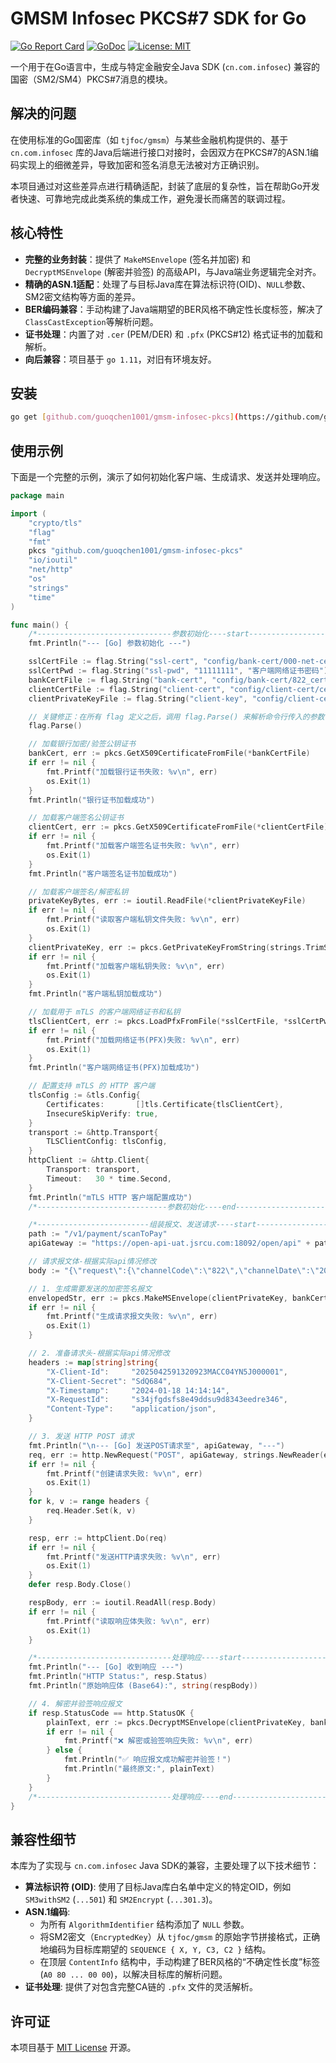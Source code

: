 # GMSM Infosec PKCS#7 SDK for Go

[![Go Report Card](https://goreportcard.com/badge/github.com/guoqchen1001/gmsm-infosec-pkcs)](https://goreportcard.com/report/github.com/guoqchen1001/gmsm-infosec-pkcs)
[![GoDoc](https://godoc.org/github.com/guoqchen1001/gmsm-infosec-pkcs?status.svg)](https://pkg.go.dev/github.com/guoqchen1001/gmsm-infosec-pkcs)
[![License: MIT](https://img.shields.io/badge/License-MIT-yellow.svg)](https://opensource.org/licenses/MIT)

一个用于在Go语言中，生成与特定金融安全Java SDK (`cn.com.infosec`) 兼容的国密（SM2/SM4）PKCS#7消息的模块。

## 解决的问题

在使用标准的Go国密库（如 `tjfoc/gmsm`）与某些金融机构提供的、基于 `cn.com.infosec` 库的Java后端进行接口对接时，会因双方在PKCS#7的ASN.1编码实现上的细微差异，导致加密和签名消息无法被对方正确识别。

本项目通过对这些差异点进行精确适配，封装了底层的复杂性，旨在帮助Go开发者快速、可靠地完成此类系统的集成工作，避免漫长而痛苦的联调过程。

## 核心特性

* **完整的业务封装**：提供了 `MakeMSEnvelope` (签名并加密) 和 `DecryptMSEnvelope` (解密并验签) 的高级API，与Java端业务逻辑完全对齐。
* **精确的ASN.1适配**：处理了与目标Java库在算法标识符(OID)、`NULL`参数、SM2密文结构等方面的差异。
* **BER编码兼容**：手动构建了Java端期望的BER风格不确定性长度标签，解决了`ClassCastException`等解析问题。
* **证书处理**：内置了对 `.cer` (PEM/DER) 和 `.pfx` (PKCS#12) 格式证书的加载和解析。
* **向后兼容**：项目基于 `go 1.11`，对旧有环境友好。

## 安装

```bash
go get [github.com/guoqchen1001/gmsm-infosec-pkcs](https://github.com/guoqchen1001/gmsm-infosec-pkcs)
```

## 使用示例

下面是一个完整的示例，演示了如何初始化客户端、生成请求、发送并处理响应。
```go
package main

import (
	"crypto/tls"
	"flag"
	"fmt"
	pkcs "github.com/guoqchen1001/gmsm-infosec-pkcs"
	"io/ioutil"
	"net/http"
	"os"
	"strings"
	"time"
)

func main() {
	/*------------------------------参数初始化----start-------------------------------*/
	fmt.Println("--- [Go] 参数初始化 ---")

	sslCertFile := flag.String("ssl-cert", "config/bank-cert/000-net-cert.pfx", "客户端网络证书 (pfx) 路径")
	sslCertPwd := flag.String("ssl-pwd", "11111111", "客户端网络证书密码")
	bankCertFile := flag.String("bank-cert", "config/bank-cert/822_cert.cer", "银行公钥证书路径")
	clientCertFile := flag.String("client-cert", "config/client-cert/cert.cer", "客户端签名证书路径")
	clientPrivateKeyFile := flag.String("client-key", "config/client-cert/sm2private.txt", "客户端私钥文件路径")

	// 关键修正：在所有 flag 定义之后，调用 flag.Parse() 来解析命令行传入的参数
	flag.Parse()

	// 加载银行加密/验签公钥证书
	bankCert, err := pkcs.GetX509CertificateFromFile(*bankCertFile)
	if err != nil {
		fmt.Printf("加载银行证书失败: %v\n", err)
		os.Exit(1)
	}
	fmt.Println("银行证书加载成功")

	// 加载客户端签名公钥证书
	clientCert, err := pkcs.GetX509CertificateFromFile(*clientCertFile)
	if err != nil {
		fmt.Printf("加载客户端签名证书失败: %v\n", err)
		os.Exit(1)
	}
	fmt.Println("客户端签名证书加载成功")

	// 加载客户端签名/解密私钥
	privateKeyBytes, err := ioutil.ReadFile(*clientPrivateKeyFile)
	if err != nil {
		fmt.Printf("读取客户端私钥文件失败: %v\n", err)
		os.Exit(1)
	}
	clientPrivateKey, err := pkcs.GetPrivateKeyFromString(strings.TrimSpace(string(privateKeyBytes)))
	if err != nil {
		fmt.Printf("加载客户端私钥失败: %v\n", err)
		os.Exit(1)
	}
	fmt.Println("客户端私钥加载成功")

	// 加载用于 mTLS 的客户端网络证书和私钥
	tlsClientCert, err := pkcs.LoadPfxFromFile(*sslCertFile, *sslCertPwd)
	if err != nil {
		fmt.Printf("加载网络证书(PFX)失败: %v\n", err)
		os.Exit(1)
	}
	fmt.Println("客户端网络证书(PFX)加载成功")

	// 配置支持 mTLS 的 HTTP 客户端
	tlsConfig := &tls.Config{
		Certificates:       []tls.Certificate{tlsClientCert},
		InsecureSkipVerify: true,
	}
	transport := &http.Transport{
		TLSClientConfig: tlsConfig,
	}
	httpClient := &http.Client{
		Transport: transport,
		Timeout:   30 * time.Second,
	}
	fmt.Println("mTLS HTTP 客户端配置成功")
	/*-----------------------------参数初始化----end-------------------------------*/

	/*-------------------------组装报文、发送请求----start--------------------------*/
	path := "/v1/payment/scanToPay"
	apiGateway := "https://open-api-uat.jsrcu.com:18092/open/api" + path

	// 请求报文体-根据实际api情况修改
	body := "{\"request\":{\"channelCode\":\"822\",\"channelDate\":\"20240117\",\"channelSeq\":\"123456789012345678901\",\"version\":\"\",\"apiFlag\":\"\",\"transType\":\"\",\"mchntCd\":\"312023581200106\",\"traceNo\":\"00020240124170608847731617060885\",\"outTradeNo\":\"20240126141759161000023W\",\"longitude\":\"118.7830\",\"deviceId\":\"U0002448\",\"latitude\":\"32.02763\"}}"

	// 1. 生成需要发送的加密签名报文
	envelopedStr, err := pkcs.MakeMSEnvelope(clientPrivateKey, bankCert, clientCert, body)
	if err != nil {
		fmt.Printf("生成请求报文失败: %v\n", err)
		os.Exit(1)
	}

	// 2. 准备请求头-根据实际api情况修改
	headers := map[string]string{
		"X-Client-Id":     "2025042591320923MACC04YN5J000001",
		"X-Client-Secret": "SdQ684",
		"X-Timestamp":     "2024-01-18 14:14:14",
		"X-RequestId":     "s34jfgdsfs8e49ddsu9d8343eedre346",
		"Content-Type":    "application/json",
	}

	// 3. 发送 HTTP POST 请求
	fmt.Println("\n--- [Go] 发送POST请求至", apiGateway, "---")
	req, err := http.NewRequest("POST", apiGateway, strings.NewReader(envelopedStr))
	if err != nil {
		fmt.Printf("创建请求失败: %v\n", err)
		os.Exit(1)
	}
	for k, v := range headers {
		req.Header.Set(k, v)
	}

	resp, err := httpClient.Do(req)
	if err != nil {
		fmt.Printf("发送HTTP请求失败: %v\n", err)
		os.Exit(1)
	}
	defer resp.Body.Close()

	respBody, err := ioutil.ReadAll(resp.Body)
	if err != nil {
		fmt.Printf("读取响应体失败: %v\n", err)
		os.Exit(1)
	}

	/*------------------------------处理响应----start-------------------------------*/
	fmt.Println("--- [Go] 收到响应 ---")
	fmt.Println("HTTP Status:", resp.Status)
	fmt.Println("原始响应体 (Base64):", string(respBody))

	// 4. 解密并验签响应报文
	if resp.StatusCode == http.StatusOK {
		plainText, err := pkcs.DecryptMSEnvelope(clientPrivateKey, bankCert, string(respBody))
		if err != nil {
			fmt.Printf("❌ 解密或验签响应失败: %v\n", err)
		} else {
			fmt.Println("✅ 响应报文成功解密并验签！")
			fmt.Println("最终原文:", plainText)
		}
	}
	/*------------------------------处理响应----end---------------------------------*/
}

```


## 兼容性细节

本库为了实现与 `cn.com.infosec` Java SDK的兼容，主要处理了以下技术细节：
* **算法标识符 (OID)**: 使用了目标Java库白名单中定义的特定OID，例如 `SM3withSM2` (`...501`) 和 `SM2Encrypt` (`...301.3`)。
* **ASN.1编码**:
    * 为所有 `AlgorithmIdentifier` 结构添加了 `NULL` 参数。
    * 将SM2密文（`EncryptedKey`）从 `tjfoc/gmsm` 的原始字节拼接格式，正确地编码为目标库期望的 `SEQUENCE { X, Y, C3, C2 }` 结构。
    * 在顶层 `ContentInfo` 结构中，手动构建了BER风格的“不确定性长度”标签 (`A0 80 ... 00 00`)，以解决目标库的解析问题。
* **证书处理**: 提供了对包含完整CA链的 `.pfx` 文件的灵活解析。

## 许可证

本项目基于 [MIT License](LICENSE) 开源。